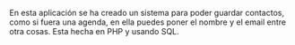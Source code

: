 En esta aplicación se ha creado un sistema para poder guardar contactos, como si fuera una agenda, en ella puedes poner el nombre y el email entre otra cosas. Esta hecha en PHP y usando SQL.
